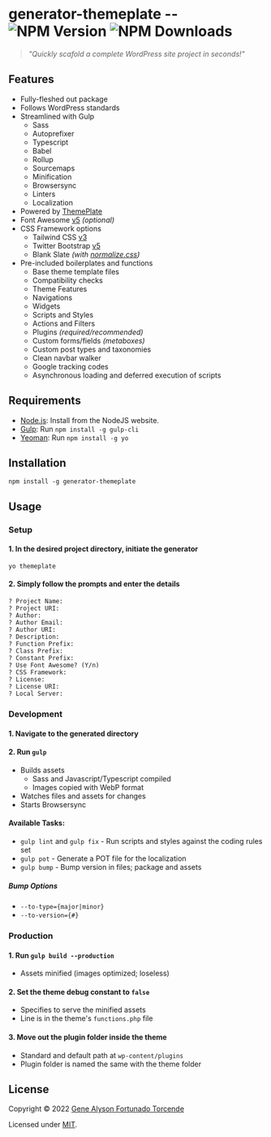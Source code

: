 # generator-themeplate -- ![NPM Version](https://img.shields.io/npm/v/generator-themeplate.svg) ![NPM Downloads](https://img.shields.io/npm/dt/generator-themeplate.svg)
> *"Quickly scafold a complete WordPress site project in seconds!"*

## Features
- Fully-fleshed out package
- Follows WordPress standards
- Streamlined with Gulp
	- Sass
	- Autoprefixer
	- Typescript
	- Babel
	- Rollup
	- Sourcemaps
	- Minification
	- Browsersync
	- Linters
	- Localization
- Powered by [ThemePlate](https://github.com/kermage/ThemePlate)
- Font Awesome [v5](https://fontawesome.com/) *(optional)*
- CSS Framework options
	- Tailwind CSS [v3](https://tailwindcss.com/)
	- Twitter Bootstrap [v5](https://getbootstrap.com/)
	- Blank Slate *(with [normalize.css](https://necolas.github.io/normalize.css/))*
- Pre-included boilerplates and functions
	- Base theme template files
	- Compatibility checks
	- Theme Features
	- Navigations
	- Widgets
	- Scripts and Styles
	- Actions and Filters
	- Plugins *(required/recommended)*
	- Custom forms/fields *(metaboxes)*
	- Custom post types and taxonomies
	- Clean navbar walker
	- Google tracking codes
	- Asynchronous loading and deferred execution of scripts

## Requirements
- [Node.js](https://nodejs.org/): Install from the NodeJS website.
- [Gulp](https://gulpjs.com/): Run `npm install -g gulp-cli`
- [Yeoman](https://yeoman.io/): Run `npm install -g yo`

## Installation

`npm install -g generator-themeplate`

## Usage
### Setup
#### 1. In the desired project directory, initiate the generator

`yo themeplate`

#### 2. Simply follow the prompts and enter the details
```
? Project Name:
? Project URI:
? Author:
? Author Email:
? Author URI:
? Description:
? Function Prefix:
? Class Prefix:
? Constant Prefix:
? Use Font Awesome? (Y/n)
? CSS Framework:
? License:
? License URI:
? Local Server:
```

### Development
#### 1. Navigate to the generated directory
#### 2. Run `gulp`
- Builds assets
	- Sass and Javascript/Typescript compiled
	- Images copied with WebP format
- Watches files and assets for changes
- Starts Browsersync

#### Available Tasks:
- `gulp lint` and `gulp fix` - Run scripts and styles against the coding rules set
- `gulp pot` - Generate a POT file for the localization
- `gulp bump` - Bump version in files; package and assets

##### Bump Options
- `--to-type={major|minor}`
- `--to-version={#}`

### Production
#### 1. Run `gulp build --production`
- Assets minified (images optimized; loseless)

#### 2. Set the theme debug constant to `false`
- Specifies to serve the minified assets
- Line is in the theme's `functions.php` file

#### 3. Move out the plugin folder inside the theme
- Standard and default path at `wp-content/plugins`
- Plugin folder is named the same with the theme folder

## License
Copyright &copy; 2022 [Gene Alyson Fortunado Torcende](https://github.com/kermage)

Licensed under [MIT](LICENSE).
